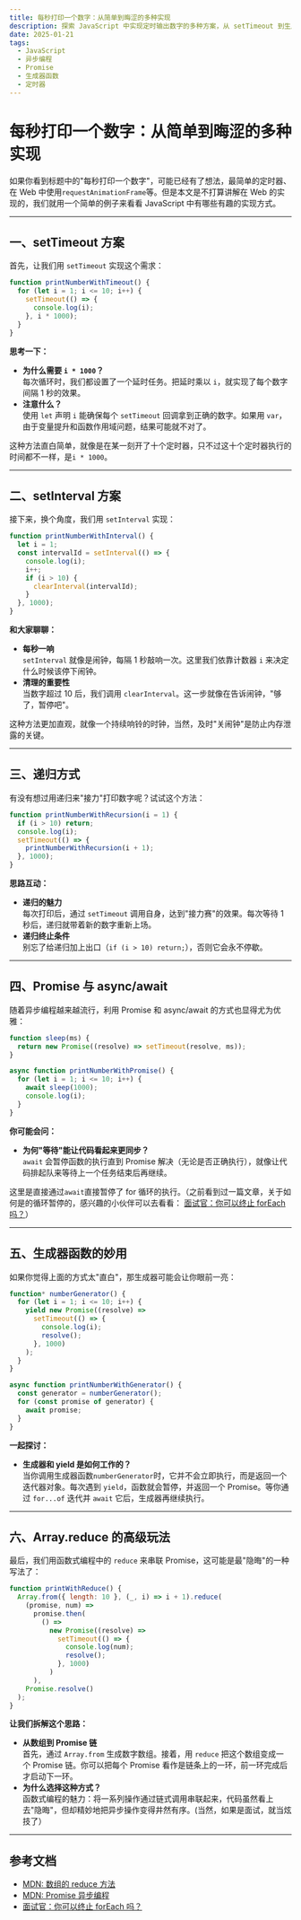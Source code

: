 ```yaml
---
title: 每秒打印一个数字：从简单到晦涩的多种实现
description: 探索 JavaScript 中实现定时输出数字的多种方案，从 setTimeout 到生成器函数的创意实现
date: 2025-01-21
tags: 
  - JavaScript
  - 异步编程
  - Promise
  - 生成器函数
  - 定时器
---
```


# 每秒打印一个数字：从简单到晦涩的多种实现

如果你看到标题中的"每秒打印一个数字"，可能已经有了想法，最简单的定时器、在 Web 中使用`requestAnimationFrame`等。但是本文是不打算讲解在 Web 的实现的，我们就用一个简单的例子来看看 JavaScript 中有哪些有趣的实现方式。

---

## 一、setTimeout 方案

首先，让我们用 `setTimeout` 实现这个需求：

```js
function printNumberWithTimeout() {
  for (let i = 1; i <= 10; i++) {
    setTimeout(() => {
      console.log(i);
    }, i * 1000);
  }
}
```

**思考一下：**

- **为什么需要 `i * 1000`？**  
  每次循环时，我们都设置了一个延时任务。把延时乘以 `i`，就实现了每个数字间隔 1 秒的效果。
- **注意什么？**  
  使用 `let` 声明 `i` 能确保每个 `setTimeout` 回调拿到正确的数字。如果用 `var`，由于变量提升和函数作用域问题，结果可能就不对了。

这种方法直白简单，就像是在某一刻开了十个定时器，只不过这十个定时器执行的时间都不一样，是`i * 1000`。

---

## 二、setInterval 方案

接下来，换个角度，我们用 `setInterval` 实现：

```js
function printNumberWithInterval() {
  let i = 1;
  const intervalId = setInterval(() => {
    console.log(i);
    i++;
    if (i > 10) {
      clearInterval(intervalId);
    }
  }, 1000);
}
```

**和大家聊聊：**

- **每秒一响**  
  `setInterval` 就像是闹钟，每隔 1 秒敲响一次。这里我们依靠计数器 `i` 来决定什么时候该停下闹钟。
- **清理的重要性**  
  当数字超过 10 后，我们调用 `clearInterval`。这一步就像在告诉闹钟，"够了，暂停吧"。

这种方法更加直观，就像一个持续响铃的时钟，当然，及时"关闹钟"是防止内存泄露的关键。

---

## 三、递归方式

有没有想过用递归来"接力"打印数字呢？试试这个方法：

```js
function printNumberWithRecursion(i = 1) {
  if (i > 10) return;
  console.log(i);
  setTimeout(() => {
    printNumberWithRecursion(i + 1);
  }, 1000);
}
```

**思路互动：**

- **递归的魅力**  
  每次打印后，通过 `setTimeout` 调用自身，达到"接力赛"的效果。每次等待 1 秒后，递归就带着新的数字重新上场。
- **递归终止条件**  
  别忘了给递归加上出口（`if (i > 10) return;`），否则它会永不停歇。

---

## 四、Promise 与 async/await

随着异步编程越来越流行，利用 Promise 和 async/await 的方式也显得尤为优雅：

```js
function sleep(ms) {
  return new Promise((resolve) => setTimeout(resolve, ms));
}

async function printNumberWithPromise() {
  for (let i = 1; i <= 10; i++) {
    await sleep(1000);
    console.log(i);
  }
}
```

**你可能会问：**

- **为何"等待"能让代码看起来更同步？**  
  `await` 会暂停函数的执行直到 Promise 解决（无论是否正确执行），就像让代码排起队来等待上一个任务结束后再继续。

这里是直接通过`await`直接暂停了 for 循环的执行。（之前看到过一篇文章，关于如何是的循环暂停的，感兴趣的小伙伴可以去看看： [面试官：你可以终止 forEach 吗？](https://juejin.cn/post/7380942251411226659?searchId=202503302032262C8FF11FB96465422772)）

---

## 五、生成器函数的妙用

如果你觉得上面的方式太"直白"，那生成器可能会让你眼前一亮：

```js
function* numberGenerator() {
  for (let i = 1; i <= 10; i++) {
    yield new Promise((resolve) =>
      setTimeout(() => {
        console.log(i);
        resolve();
      }, 1000)
    );
  }
}

async function printNumberWithGenerator() {
  const generator = numberGenerator();
  for (const promise of generator) {
    await promise;
  }
}
```

**一起探讨：**

- **生成器和 yield 是如何工作的？**  
  当你调用生成器函数`numberGenerator`时，它并不会立即执行，而是返回一个迭代器对象。每次遇到 `yield`，函数就会暂停，并返回一个 Promise。等你通过 `for...of` 迭代并 `await` 它后，生成器再继续执行。

---

## 六、Array.reduce 的高级玩法

最后，我们用函数式编程中的 `reduce` 来串联 Promise，这可能是最"隐晦"的一种写法了：

```js
function printWithReduce() {
  Array.from({ length: 10 }, (_, i) => i + 1).reduce(
    (promise, num) =>
      promise.then(
        () =>
          new Promise((resolve) =>
            setTimeout(() => {
              console.log(num);
              resolve();
            }, 1000)
          )
      ),
    Promise.resolve()
  );
}
```

**让我们拆解这个思路：**

- **从数组到 Promise 链**  
  首先，通过 `Array.from` 生成数字数组。接着，用 `reduce` 把这个数组变成一个 Promise 链。你可以把每个 Promise 看作是链条上的一环，前一环完成后才启动下一环。
- **为什么选择这种方式？**  
  函数式编程的魅力：将一系列操作通过链式调用串联起来，代码虽然看上去"隐晦"，但却精妙地把异步操作变得井然有序。(当然，如果是面试，就当炫技了）

---

## 参考文档

- [MDN: 数组的 reduce 方法](https://developer.mozilla.org/en-US/docs/Web/JavaScript/Reference/Global_Objects/Array/reduce)
- [MDN: Promise 异步编程](https://developer.mozilla.org/zh-CN/docs/Web/JavaScript/Reference/Global_Objects/Promise)
- [面试官：你可以终止 forEach 吗？](https://juejin.cn/post/7380942251411226659?searchId=202503302032262C8FF11FB96465422772)